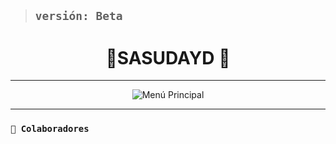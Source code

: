 > ## **`versión: Beta`**

<h1 align="center"> 🌟SASUDAYD 🌟</h1>

---
<p align="center">
  <img src="https://image.api.playstation.com/cdn/EP0700/CUSA03365_00/gSJkkVfpqk8qEp3fQglGcu3OLbXeHJ1W.png?w=620&thumb=false" alt="Menú Principal">
</p>  

---

### **`🌟 Colaboradores`**

